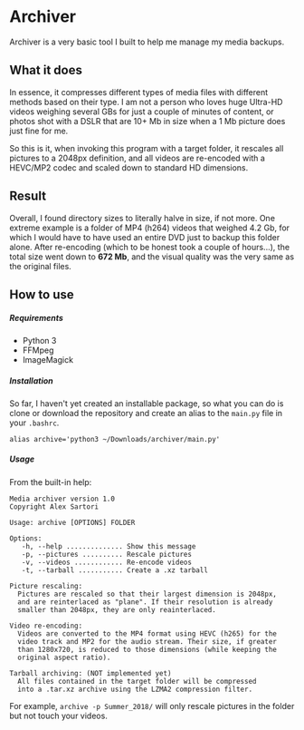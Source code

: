 # Archiver
Archiver is a very basic tool I built to help me manage my media backups.

## What it does
In essence, it compresses different types of media files with different methods based on their type. I am not a person who loves huge Ultra-HD videos weighing several GBs for just a couple of minutes of content, or photos shot with a DSLR that are 10+ Mb in size when a 1 Mb picture does just fine for me.

So this is it, when invoking this program with a target folder, it rescales all pictures to a 2048px definition, and all videos are re-encoded with a HEVC/MP2 codec and scaled down to standard HD dimensions.

## Result
Overall, I found directory sizes to literally halve in size, if not more. One extreme example is a folder of MP4 (h264) videos that weighed 4.2 Gb, for which I would have to have used an entire DVD just to backup this folder alone. After re-encoding (which to be honest took a couple of hours...), the total size went down to **672 Mb**, and the visual quality was the very same as the original files.

## How to use

##### Requirements
- Python 3
- FFMpeg
- ImageMagick

##### Installation
So far, I haven't yet created an installable package, so what you can do is clone or download the repository and create an alias to the `main.py` file in your `.bashrc`.

```shell
alias archive='python3 ~/Downloads/archiver/main.py'
```

##### Usage
From the built-in help:
```
Media archiver version 1.0
Copyright Alex Sartori

Usage: archive [OPTIONS] FOLDER

Options:
   -h, --help .............. Show this message
   -p, --pictures .......... Rescale pictures
   -v, --videos ............ Re-encode videos
   -t, --tarball ........... Create a .xz tarball

Picture rescaling:
  Pictures are rescaled so that their largest dimension is 2048px,
  and are reinterlaced as "plane". If their resolution is already
  smaller than 2048px, they are only reainterlaced.

Video re-encoding:
  Videos are converted to the MP4 format using HEVC (h265) for the
  video track and MP2 for the audio stream. Their size, if greater
  than 1280x720, is reduced to those dimensions (while keeping the
  original aspect ratio).

Tarball archiving: (NOT implemented yet)
  All files contained in the target folder will be compressed
  into a .tar.xz archive using the LZMA2 compression filter.
```

For example, `archive -p Summer_2018/` will only rescale pictures in the folder but not touch your videos.
